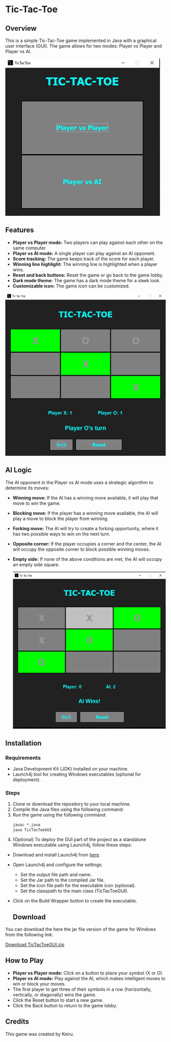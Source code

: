 # Tic-Tac-Toe

## Overview
This is a simple Tic-Tac-Toe game implemented in Java with a graphical user interface (GUI). The game allows for two modes: Player vs Player and Player vs AI.

![Screenshot 1](screenshot-1709063863076.png)

## Features
- **Player vs Player mode:** Two players can play against each other on the same computer.
- **Player vs AI mode:** A single player can play against an AI opponent.
- **Score tracking:** The game keeps track of the score for each player.
- **Winning line highlight:** The winning line is highlighted when a player wins.
- **Reset and back buttons:** Reset the game or go back to the game lobby.
- **Dark mode theme:** The game has a dark mode theme for a sleek look.
- **Customizable icon:** The game icon can be customized.

![Screenshot 2](screenshot-1709063895746.png)

## AI Logic
The AI opponent in the Player vs AI mode uses a strategic algorithm to determine its moves:
- **Winning move:** If the AI has a winning move available, it will play that move to win the game.
- **Blocking move:** If the player has a winning move available, the AI will play a move to block the player from winning.
- **Forking move:** The AI will try to create a forking opportunity, where it has two possible ways to win on the next turn.
- **Opposite corner:** If the player occupies a corner and the center, the AI will occupy the opposite corner to block possible winning moves.
- **Empty side:** If none of the above conditions are met, the AI will occupy an empty side square.

  ![Screenshot 3](screenshot-1709063928949.png)


## Installation
### Requirements
- Java Development Kit (JDK) installed on your machine.
- Launch4j tool for creating Windows executables (optional for deployment).

### Steps
1. Clone or download the repository to your local machine.
2. Compile the Java files using the following command:
3. Run the game using the following command:
   ```
   javac *.java
   java TicTacToeGUI
   ```
5. (Optional) To deploy the GUI part of the project as a standalone Windows executable using Launch4j, follow these steps:
- Download and install Launch4j from [here](http://launch4j.sourceforge.net/).
- Open Launch4j and configure the settings:
  - Set the output file path and name.
  - Set the Jar path to the compiled Jar file.
  - Set the icon file path for the executable icon (optional).
  - Set the classpath to the main class (TicTacToeGUI).
- Click on the Build Wrapper button to create the executable.

  ## Download
You can download the here the jar file version of the game for Windows from the following link:

[Download TicTacToeGUI.zip](https://1drv.ms/u/s!AkCS1XQDzk6boyQ72OcDJn35DcJw?e=Eg1Jxg)


## How to Play
- **Player vs Player mode:** Click on a button to place your symbol (X or O).
- **Player vs AI mode:** Play against the AI, which makes intelligent moves to win or block your moves.
- The first player to get three of their symbols in a row (horizontally, vertically, or diagonally) wins the game.
- Click the Reset button to start a new game.
- Click the Back button to return to the game lobby.

## Credits
This game was created by Keiru.

